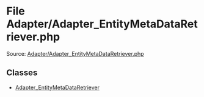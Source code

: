 File Adapter/Adapter_EntityMetaDataRetriever.php
=========
Source: [Adapter/Adapter_EntityMetaDataRetriever.php](https://github.com/PrestaShop/PrestaShop/blob/1.6.1.1/Adapter/Adapter_EntityMetaDataRetriever.php)


Classes
-------

* [Adapter_EntityMetaDataRetriever](class.Adapter_EntityMetaDataRetriever.md)

